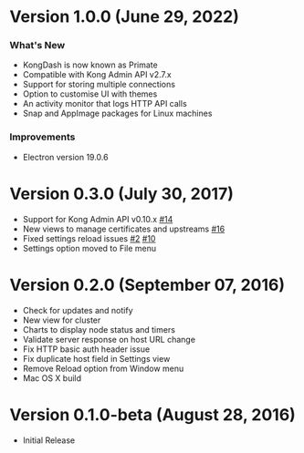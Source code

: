 # Version 1.0.0 (June 29, 2022)
### What's New
- KongDash is now known as Primate
- Compatible with Kong Admin API v2.7.x
- Support for storing multiple connections
- Option to customise UI with themes
- An activity monitor that logs HTTP API calls
- Snap and AppImage packages for Linux machines

### Improvements
- Electron version 19.0.6


# Version 0.3.0 (July 30, 2017)

- Support for Kong Admin API v0.10.x
[#14](https://github.com/getprimate/primate/issues/14)
- New views to manage certificates and upstreams
[#16](https://github.com/getprimate/primate/issues/16)
- Fixed settings reload issues [#2](https://github.com/getprimate/primate/issues/2)
[#10](https://github.com/getprimate/primate/issues/10)
- Settings option moved to File menu


# Version 0.2.0 (September 07, 2016)

- Check for updates and notify
- New view for cluster
- Charts to display node status and timers
- Validate server response on host URL change
- Fix HTTP basic auth header issue
- Fix duplicate host field in Settings view
- Remove Reload option from Window menu
- Mac OS X build

# Version 0.1.0-beta (August 28, 2016)

- Initial Release